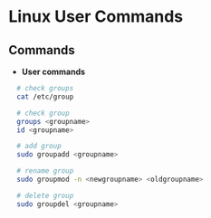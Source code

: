 # Linux User Commands

## Commands

- **User commands**

```bash
  # check groups
  cat /etc/group

  # check group
  groups <groupname>
  id <groupname>

  # add group
  sudo groupadd <groupname>

  # rename group
  sudo groupmod -n <newgroupname> <oldgroupname>

  # delete group
  sudo groupdel <groupname>
```
